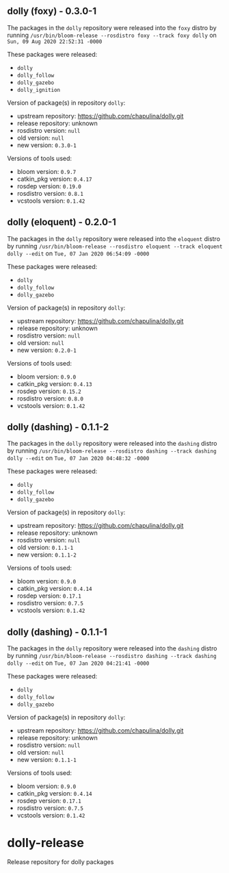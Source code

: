 ## dolly (foxy) - 0.3.0-1

The packages in the `dolly` repository were released into the `foxy` distro by running `/usr/bin/bloom-release --rosdistro foxy --track foxy dolly` on `Sun, 09 Aug 2020 22:52:31 -0000`

These packages were released:
- `dolly`
- `dolly_follow`
- `dolly_gazebo`
- `dolly_ignition`

Version of package(s) in repository `dolly`:

- upstream repository: https://github.com/chapulina/dolly.git
- release repository: unknown
- rosdistro version: `null`
- old version: `null`
- new version: `0.3.0-1`

Versions of tools used:

- bloom version: `0.9.7`
- catkin_pkg version: `0.4.17`
- rosdep version: `0.19.0`
- rosdistro version: `0.8.1`
- vcstools version: `0.1.42`


## dolly (eloquent) - 0.2.0-1

The packages in the `dolly` repository were released into the `eloquent` distro by running `/usr/bin/bloom-release --rosdistro eloquent --track eloquent dolly --edit` on `Tue, 07 Jan 2020 06:54:09 -0000`

These packages were released:
- `dolly`
- `dolly_follow`
- `dolly_gazebo`

Version of package(s) in repository `dolly`:

- upstream repository: https://github.com/chapulina/dolly.git
- release repository: unknown
- rosdistro version: `null`
- old version: `null`
- new version: `0.2.0-1`

Versions of tools used:

- bloom version: `0.9.0`
- catkin_pkg version: `0.4.13`
- rosdep version: `0.15.2`
- rosdistro version: `0.8.0`
- vcstools version: `0.1.42`


## dolly (dashing) - 0.1.1-2

The packages in the `dolly` repository were released into the `dashing` distro by running `/usr/bin/bloom-release --rosdistro dashing --track dashing dolly --edit` on `Tue, 07 Jan 2020 04:48:32 -0000`

These packages were released:
- `dolly`
- `dolly_follow`
- `dolly_gazebo`

Version of package(s) in repository `dolly`:

- upstream repository: https://github.com/chapulina/dolly.git
- release repository: unknown
- rosdistro version: `null`
- old version: `0.1.1-1`
- new version: `0.1.1-2`

Versions of tools used:

- bloom version: `0.9.0`
- catkin_pkg version: `0.4.14`
- rosdep version: `0.17.1`
- rosdistro version: `0.7.5`
- vcstools version: `0.1.42`


## dolly (dashing) - 0.1.1-1

The packages in the `dolly` repository were released into the `dashing` distro by running `/usr/bin/bloom-release --rosdistro dashing --track dashing dolly --edit` on `Tue, 07 Jan 2020 04:21:41 -0000`

These packages were released:
- `dolly`
- `dolly_follow`
- `dolly_gazebo`

Version of package(s) in repository `dolly`:

- upstream repository: https://github.com/chapulina/dolly.git
- release repository: unknown
- rosdistro version: `null`
- old version: `null`
- new version: `0.1.1-1`

Versions of tools used:

- bloom version: `0.9.0`
- catkin_pkg version: `0.4.14`
- rosdep version: `0.17.1`
- rosdistro version: `0.7.5`
- vcstools version: `0.1.42`


# dolly-release
Release repository for dolly packages
